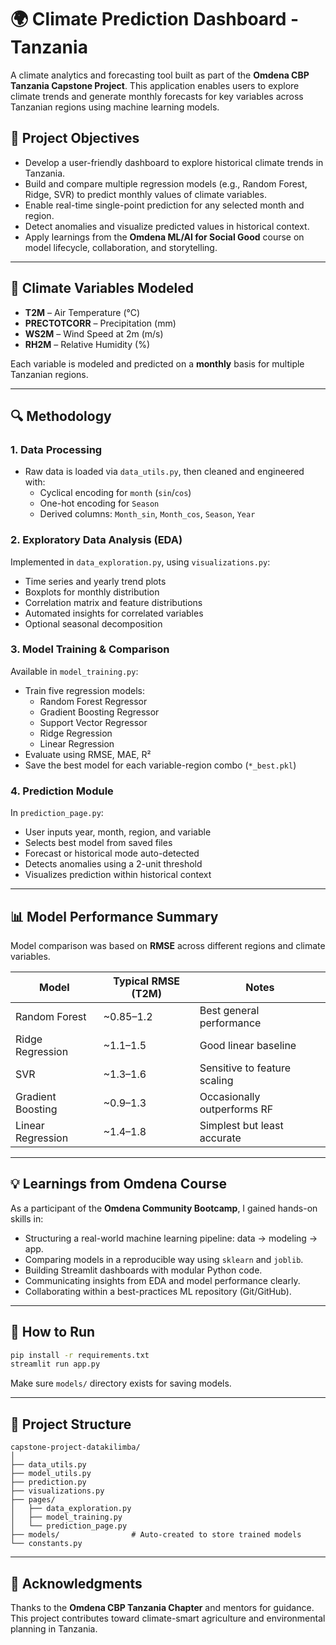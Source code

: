 
# 🌍 Climate Prediction Dashboard - Tanzania

A climate analytics and forecasting tool built as part of the **Omdena CBP Tanzania Capstone Project**. This application enables users to explore climate trends and generate monthly forecasts for key variables across Tanzanian regions using machine learning models.

## 📌 Project Objectives

- Develop a user-friendly dashboard to explore historical climate trends in Tanzania.
- Build and compare multiple regression models (e.g., Random Forest, Ridge, SVR) to predict monthly values of climate variables.
- Enable real-time single-point prediction for any selected month and region.
- Detect anomalies and visualize predicted values in historical context.
- Apply learnings from the **Omdena ML/AI for Social Good** course on model lifecycle, collaboration, and storytelling.

---

## 🧪 Climate Variables Modeled

- **T2M** – Air Temperature (°C)
- **PRECTOTCORR** – Precipitation (mm)
- **WS2M** – Wind Speed at 2m (m/s)
- **RH2M** – Relative Humidity (%)

Each variable is modeled and predicted on a **monthly** basis for multiple Tanzanian regions.

---

## 🔍 Methodology

### 1. **Data Processing**
- Raw data is loaded via `data_utils.py`, then cleaned and engineered with:
  - Cyclical encoding for `month` (`sin`/`cos`)
  - One-hot encoding for `Season`
  - Derived columns: `Month_sin`, `Month_cos`, `Season`, `Year`

### 2. **Exploratory Data Analysis (EDA)**
Implemented in `data_exploration.py`, using `visualizations.py`:
- Time series and yearly trend plots
- Boxplots for monthly distribution
- Correlation matrix and feature distributions
- Automated insights for correlated variables
- Optional seasonal decomposition

### 3. **Model Training & Comparison**
Available in `model_training.py`:
- Train five regression models:
  - Random Forest Regressor
  - Gradient Boosting Regressor
  - Support Vector Regressor
  - Ridge Regression
  - Linear Regression
- Evaluate using RMSE, MAE, R²
- Save the best model for each variable-region combo (`*_best.pkl`)

### 4. **Prediction Module**
In `prediction_page.py`:
- User inputs year, month, region, and variable
- Selects best model from saved files
- Forecast or historical mode auto-detected
- Detects anomalies using a 2-unit threshold
- Visualizes prediction within historical context

---

## 📊 Model Performance Summary

Model comparison was based on **RMSE** across different regions and climate variables.

| Model               | Typical RMSE (T2M) | Notes                        |
|--------------------|--------------------|------------------------------|
| Random Forest       | ~0.85–1.2          | Best general performance     |
| Ridge Regression    | ~1.1–1.5           | Good linear baseline         |
| SVR                 | ~1.3–1.6           | Sensitive to feature scaling |
| Gradient Boosting   | ~0.9–1.3           | Occasionally outperforms RF  |
| Linear Regression   | ~1.4–1.8           | Simplest but least accurate  |

---

## 💡 Learnings from Omdena Course

As a participant of the **Omdena Community Bootcamp**, I gained hands-on skills in:

- Structuring a real-world machine learning pipeline: data → modeling → app.
- Comparing models in a reproducible way using `sklearn` and `joblib`.
- Building Streamlit dashboards with modular Python code.
- Communicating insights from EDA and model performance clearly.
- Collaborating within a best-practices ML repository (Git/GitHub).

---

## 🚀 How to Run

```bash
pip install -r requirements.txt
streamlit run app.py
```

Make sure `models/` directory exists for saving models.

---

## 📂 Project Structure

```
capstone-project-datakilimba/
│
├── data_utils.py
├── model_utils.py
├── prediction.py
├── visualizations.py
├── pages/
│   ├── data_exploration.py
│   ├── model_training.py
│   └── prediction_page.py
├── models/                # Auto-created to store trained models
└── constants.py
```

---

## 🙌 Acknowledgments

Thanks to the **Omdena CBP Tanzania Chapter** and mentors for guidance. This project contributes toward climate-smart agriculture and environmental planning in Tanzania.
